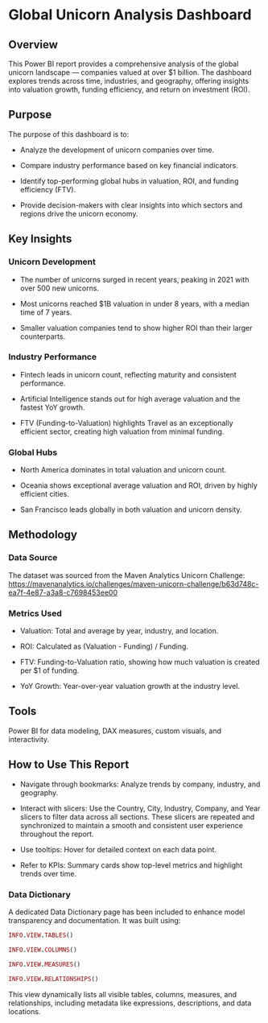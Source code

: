 # Global Unicorn Analysis Dashboard

## Overview

This Power BI report provides a comprehensive analysis of the global unicorn landscape — companies valued at over $1 billion. The dashboard explores trends across time, industries, and geography, offering insights into valuation growth, funding efficiency, and return on investment (ROI).

## Purpose

The purpose of this dashboard is to:

- Analyze the development of unicorn companies over time.

- Compare industry performance based on key financial indicators.

- Identify top-performing global hubs in valuation, ROI, and funding efficiency (FTV).

- Provide decision-makers with clear insights into which sectors and regions drive the unicorn economy.

##  Key Insights

### Unicorn Development

- The number of unicorns surged in recent years, peaking in 2021 with over 500 new unicorns.

- Most unicorns reached $1B valuation in under 8 years, with a median time of 7 years.

- Smaller valuation companies tend to show higher ROI than their larger counterparts.

### Industry Performance

- Fintech leads in unicorn count, reflecting maturity and consistent performance.

- Artificial Intelligence stands out for high average valuation and the fastest YoY growth.

- FTV (Funding-to-Valuation) highlights Travel as an exceptionally efficient sector, creating high valuation from minimal funding.

###  Global Hubs

- North America dominates in total valuation and unicorn count.

- Oceania shows exceptional average valuation and ROI, driven by highly efficient cities.

- San Francisco leads globally in both valuation and unicorn density.

## Methodology

### Data Source

The dataset was sourced from the Maven Analytics Unicorn Challenge: https://mavenanalytics.io/challenges/maven-unicorn-challenge/b63d748c-ea7f-4e87-a3a8-c7698453ee00 


### Metrics Used

- Valuation: Total and average by year, industry, and location.

- ROI: Calculated as (Valuation - Funding) / Funding.

- FTV: Funding-to-Valuation ratio, showing how much valuation is created per $1 of funding.

- YoY Growth: Year-over-year valuation growth at the industry level.

## Tools

Power BI for data modeling, DAX measures, custom visuals, and interactivity.



## How to Use This Report

- Navigate through bookmarks: Analyze trends by company, industry, and geography.

- Interact with slicers: Use the Country, City, Industry, Company, and Year slicers to filter data across all sections. These slicers are repeated and synchronized to maintain a smooth and consistent user experience throughout the report.

- Use tooltips: Hover for detailed context on each data point.

- Refer to KPIs: Summary cards show top-level metrics and highlight trends over time.

### Data Dictionary

A dedicated Data Dictionary page has been included to enhance model transparency and documentation. It was built using:

```ruby
INFO.VIEW.TABLES()
```
```ruby
INFO.VIEW.COLUMNS()
```

```ruby
INFO.VIEW.MEASURES()
```

```ruby
INFO.VIEW.RELATIONSHIPS()
```

This view dynamically lists all visible tables, columns, measures, and relationships, including metadata like expressions, descriptions, and data locations.
